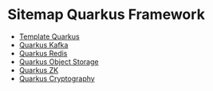# Sitemap Quarkus Framework
<ul>
<li><a href="https://github.com/qorri-di/Java-Quarkus/tree/master/quarkus-template">Template Quarkus</a></li>
<li><a href="https://github.com/qorri-di/Java-Quarkus/tree/master/quarkus-kafka">Quarkus Kafka</a></li>
<li><a href="https://github.com/qorri-di/Java-Quarkus/tree/master/quarkus-redis">Quarkus Redis</a></li>
<li><a href="https://github.com/qorri-di/Java-Quarkus/tree/master/quarkus-object-storage">Quarkus Object Storage</a></li>
<li><a href="https://github.com/qorri-di/Java-Quarkus/tree/master/quarkus-zk">Quarkus ZK</a></li>
<li><a href="https://github.com/qorri-di/Java-Quarkus/tree/master/quarkus-cryptography">Quarkus Cryptography</a></li>
</ul>
